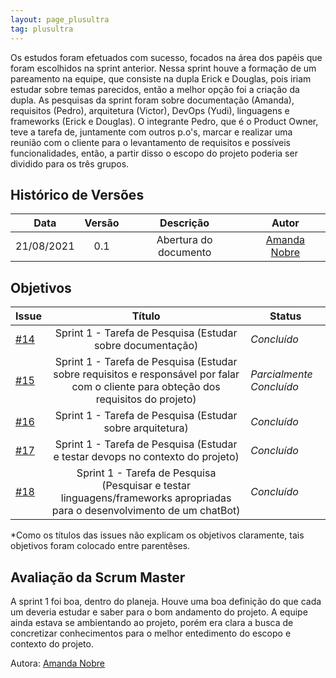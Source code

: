 ```yaml
---
layout: page_plusultra
tag: plusultra
---
```


Os estudos foram efetuados com sucesso, focados na área dos papéis que foram escolhidos na sprint anterior. Nessa sprint houve a formação de um pareamento na equipe, que consiste na dupla Erick e Douglas, pois iriam estudar sobre temas parecidos, então a melhor opção foi a criação da dupla. As pesquisas da sprint foram sobre documentação (Amanda), requisitos (Pedro), arquitetura (Victor), DevOps (Yudi), linguagens e frameworks (Erick e Douglas). O integrante Pedro, que é o Product Owner, teve a tarefa de, juntamente com outros p.o's, marcar e realizar uma reunião com o cliente para o levantamento de requisitos e possíveis funcionalidades, então, a partir disso o escopo do projeto poderia ser dividido para os três grupos. 

## Histórico de Versões

| Data       | Versão | Descrição                      | Autor             |
| :--------: | :----: | :----------:                   | :---------------: |
| 21/08/2021 |    0.1   | Abertura do documento | [Amanda Nobre](https://github.com/AmandaNbr)|

## Objetivos

| Issue |            Título            |         Status        | 
|-------|:----------------------------:|-----------------------|
| [#14](https://github.com/fga-eps-mds/2021-1-Bot/issues/14) | Sprint 1 - Tarefa de Pesquisa (Estudar sobre documentação) | _Concluído_ |
| [#15](https://github.com/fga-eps-mds/2021-1-Bot/issues/15) | Sprint 1 - Tarefa de Pesquisa (Estudar sobre requisitos e responsável por falar com o cliente para obteção dos requisitos do projeto) | _Parcialmente Concluído_ |
| [#16](https://github.com/fga-eps-mds/2021-1-Bot/issues/16) | Sprint 1 - Tarefa de Pesquisa (Estudar sobre arquitetura) | _Concluído_|
| [#17](https://github.com/fga-eps-mds/2021-1-Bot/issues/17) | Sprint 1 - Tarefa de Pesquisa (Estudar e testar devops no contexto do projeto)  | _Concluído_ |
| [#18](https://github.com/fga-eps-mds/2021-1-Bot/issues/18) | Sprint 1 - Tarefa de Pesquisa (Pesquisar e testar linguagens/frameworks apropriadas para o desenvolvimento de um chatBot) | _Concluído_ |

*Como os títulos das issues não explicam os objetivos claramente, tais objetivos foram colocado entre parentêses.

## Avaliação da Scrum Master

A sprint 1 foi boa, dentro do planeja. Houve uma boa definição do que cada um deveria estudar e saber para o bom andamento do projeto. A equipe ainda estava se ambientando ao projeto, porém era clara a busca de concretizar conhecimentos para o melhor entedimento do escopo e contexto do projeto.

Autora: [Amanda Nobre](https://github.com/AmandaNbr)